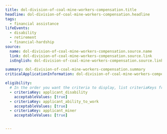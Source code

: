 ```yaml
---
title: dol-division-of-coal-mine-workers-compensation.title
headline: dol-division-of-coal-mine-workers-compensation.headline
tags:
  - financial assistance
lifeEvents:
  - disability
  - retirement
  - financial-hardship
source:
  name: dol-division-of-coal-mine-workers-compensation.source.name
  link: dol-division-of-coal-mine-workers-compensation.source.link
  isEnglish: dol-division-of-coal-mine-workers-compensation.source.linkIsEnglish

summary: dol-division-of-coal-mine-workers-compensation.summary
criticalApplicationInformation: dol-division-of-coal-mine-workers-compensation.criticalApplicationInformation

eligibility:
  # In the order you want the criteria to display, list criteriaKeys from the csv here, each followed by a comma-separated list of which values indicate eligibility for that criteria. Wrap individual values in quotes if they have inner commas.
  - criteriaKey: applicant_disability
    acceptableValues: [true]
  - criteriaKey: applicant_ability_to_work
    acceptableValues: [true]
  - criteriaKey: applicant_miner
    acceptableValues: [true]


---
```

